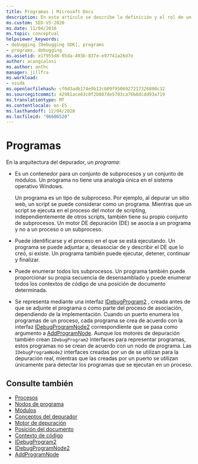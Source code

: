 ```yaml
---
title: Programas | Microsoft Docs
description: En este artículo se describe la definición y el rol de un programa en la arquitectura del depurador de Visual Studio.
ms.custom: SEO-VS-2020
ms.date: 11/04/2016
ms.topic: conceptual
helpviewer_keywords:
- debugging [Debugging SDK], programs
- programs, debugging
ms.assetid: e1f955d8-95da-493b-837e-e97741a26d7e
author: acangialosi
ms.author: anthc
manager: jillfra
ms.workload:
- vssdk
ms.openlocfilehash: cf0d3adb174e9b13cb09f9506927217326890c32
ms.sourcegitcommit: 42981ace63c0f2b087de5703ca76b8dcdd93a719
ms.translationtype: MT
ms.contentlocale: es-ES
ms.lasthandoff: 12/04/2020
ms.locfileid: "96606520"
---
```

# <a name="programs"></a>Programas
En la arquitectura del depurador, un *programa*:

- Es un contenedor para un conjunto de subprocesos y un conjunto de módulos. Un programa no tiene una analogía única en el sistema operativo Windows.

     Un programa es un tipo de subproceso. Por ejemplo, al depurar un sitio web, un script se puede considerar como un programa. Mientras que un script se ejecuta en el proceso del motor de scripting, independientemente de otros scripts, también tiene su propio conjunto de subprocesos. Un motor DE depuración (DE) se asocia a un programa y no a un proceso o un subproceso.

- Puede identificarse y el proceso en el que se está ejecutando. Un programa se puede adjuntar a, desasociar de y describir el DE que lo creó, si existe. Un programa también puede ejecutar, detener, continuar y finalizar.

- Puede enumerar todos los subprocesos. Un programa también puede proporcionar su propia secuencia de desensamblado y puede enumerar todos los contextos de código de una posición de documento determinada.

- Se representa mediante una interfaz [IDebugProgram2](../../extensibility/debugger/reference/idebugprogram2.md) , creada antes de que se adjunte el programa o como parte del proceso de asociación, dependiendo de la implementación. Cuando un puerto enumera los programas de un proceso, cada programa se crea de acuerdo con la interfaz [IDebugProgramNode2](../../extensibility/debugger/reference/idebugprogramnode2.md) correspondiente que se pasa como argumento a [AddProgramNode](../../extensibility/debugger/reference/idebugportnotify2-addprogramnode.md). Aunque los motores de depuración también crean `IDebugProgram2` interfaces para representar programas, estos programas no se crean de acuerdo con un nodo de programa. Las `IDebugProgramNode2` interfaces creadas por un de se utilizan para la depuración real, mientras que las creadas por un puerto se utilizan únicamente para detectar los programas que se ejecutan en un proceso.

## <a name="see-also"></a>Consulte también
- [Procesos](../../extensibility/debugger/processes.md)
- [Nodos de programa](../../extensibility/debugger/program-nodes.md)
- [Módulos](../../extensibility/debugger/modules.md)
- [Conceptos del depurador](../../extensibility/debugger/debugger-concepts.md)
- [Motor de depuración](../../extensibility/debugger/debug-engine.md)
- [Posición del documento](../../extensibility/debugger/document-position.md)
- [Contexto de código](../../extensibility/debugger/code-context.md)
- [IDebugProgram2](../../extensibility/debugger/reference/idebugprogram2.md)
- [IDebugProgramNode2](../../extensibility/debugger/reference/idebugprogramnode2.md)
- [AddProgramNode](../../extensibility/debugger/reference/idebugportnotify2-addprogramnode.md)
